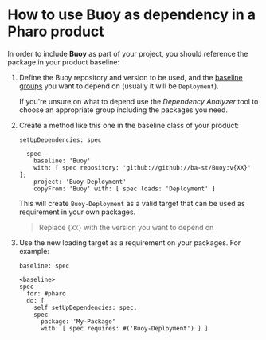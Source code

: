# How to use Buoy as dependency in a Pharo product

In order to include **Buoy** as part of your project, you should reference
the package in your product baseline:

1. Define the Buoy repository and version to be used, and the [baseline groups](../reference/Baseline-groups.md)
    you want to depend on (usually it will be `Deployment`).

    If you're unsure on what to depend use the *Dependency Analyzer*
    tool to choose an appropriate group including the packages you need.

2. Create a method like this one in the baseline class of your product:

    ```smalltalk
    setUpDependencies: spec

      spec
        baseline: 'Buoy'
        with: [ spec repository: 'github://github://ba-st/Buoy:v{XX}' ];
        project: 'Buoy-Deployment'
        copyFrom: 'Buoy' with: [ spec loads: 'Deployment' ]
    ```

    This will create `Buoy-Deployment` as a valid target that can be used
    as requirement in your own packages.

    > Replace `{XX}` with the version you want to depend on

3. Use the new loading target as a requirement on your packages. For example:

    ```smalltalk
    baseline: spec

    <baseline>
    spec
      for: #pharo
      do: [
        self setUpDependencies: spec.
        spec
          package: 'My-Package'
          with: [ spec requires: #('Buoy-Deployment') ] ]
    ```
